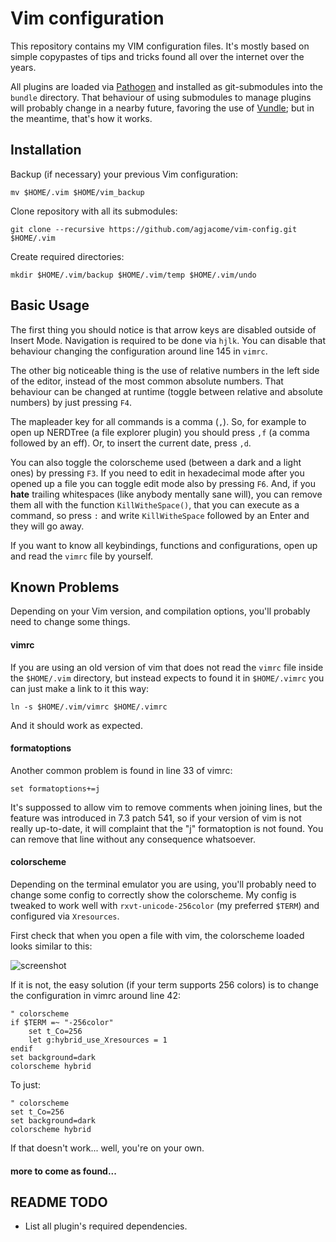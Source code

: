 Vim configuration
=================

This repository contains my VIM configuration files. It's mostly based on
simple copypastes of tips and tricks found all over the internet over the years.

All plugins are loaded via [Pathogen](https://github.com/tpope/vim-pathogen)
and installed as git-submodules into the ```bundle``` directory. That behaviour
of using submodules to manage plugins will probably change in a nearby future,
favoring the use of [Vundle](https://github.com/gmarik/vundle); but in the
meantime, that's how it works.

Installation
------------

Backup (if necessary) your previous Vim configuration:

    mv $HOME/.vim $HOME/vim_backup

Clone repository with all its submodules:

    git clone --recursive https://github.com/agjacome/vim-config.git $HOME/.vim

Create required directories:

    mkdir $HOME/.vim/backup $HOME/.vim/temp $HOME/.vim/undo

Basic Usage
-----------

The first thing you should notice is that arrow keys are disabled outside of
Insert Mode. Navigation is required to be done via ```hjlk```. You can disable
that behaviour changing the configuration around line 145 in ```vimrc```.

The other big noticeable thing is the use of relative numbers in the left side
of the editor, instead of the most common absolute numbers. That behaviour can
be changed at runtime (toggle between relative and absolute numbers) by just
pressing ```F4```.

The mapleader key for all commands is a comma (```,```). So, for example to
open up NERDTree (a file explorer plugin) you should press ```,f``` (a comma
followed by an eff). Or, to insert the current date, press ```,d```.

You can also toggle the colorscheme used (between a dark and a light ones) by
pressing ```F3```. If you need to edit in hexadecimal mode after you opened up
a file you can toggle edit mode also by pressing ```F6```. And, if you **hate**
trailing whitespaces (like anybody mentally sane will), you can remove them all
with the function ```KillWitheSpace()```, that you can execute as a command, so
press ```:``` and write ```KillWitheSpace``` followed by an Enter and they will
go away.

If you want to know all keybindings, functions and configurations, open up and
read the ```vimrc``` file by yourself.

Known Problems
--------------

Depending on your Vim version, and compilation options, you'll probably need to
change some things.

#### vimrc
If you are using an old version of vim that does not read the ```vimrc``` file
inside the ```$HOME/.vim``` directory, but instead expects to found it in
```$HOME/.vimrc``` you can just make a link to it this way:

    ln -s $HOME/.vim/vimrc $HOME/.vimrc

And it should work as expected.

#### formatoptions
Another common problem is found in line 33 of vimrc:

    set formatoptions+=j

It's suppossed to allow vim to remove comments when joining lines, but the
feature was introduced in 7.3 patch 541, so if your version of vim is not
really up-to-date, it will complaint that the "j" formatoption is not found.
You can remove that line without any consequence whatsoever.

#### colorscheme
Depending on the terminal emulator you are using, you'll probably need to
change some config to correctly show the colorscheme. My config is tweaked to
work well with ```rxvt-unicode-256color``` (my preferred ```$TERM```) and
configured via ```Xresources```.

First check that when you open a file with vim, the colorscheme loaded looks
similar to this:

![screenshot](http://i.imgur.com/BJYTRzT.png)

If it is not, the easy solution (if your term supports 256 colors) is to change
the configuration in vimrc around line 42:

    " colorscheme
    if $TERM =~ "-256color"
        set t_Co=256
        let g:hybrid_use_Xresources = 1
    endif
    set background=dark
    colorscheme hybrid

To just:

    " colorscheme
    set t_Co=256
    set background=dark
    colorscheme hybrid

If that doesn't work... well, you're on your own.

#### more to come as found...

README TODO
-----------
* List all plugin's required dependencies.
